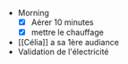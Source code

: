 - Morning
  * [x] Aérer 10 minutes
  * [x] mettre le chauffage
- [[Célia]] a sa 1ère audiance
- Validation de l'électricité